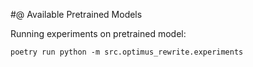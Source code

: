 #@ Available Pretrained Models

Running experiments on pretrained model:
```
poetry run python -m src.optimus_rewrite.experiments
```
